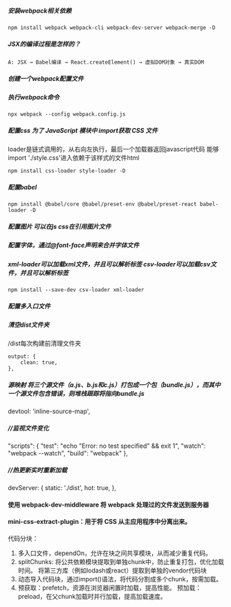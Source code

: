 #####  安装webpack相关依赖
```
npm install webpack webpack-cli webpack-dev-server webpack-merge -D
```
##### JSX的编译过程是怎样的？
```
A: JSX → Babel编译 → React.createElement() → 虚拟DOM对象 → 真实DOM
```

##### 创建一个webpack配置文件

##### 执行webpack命令
```
npx webpack --config webpack.config.js
```

##### 配置css 为了 JavaScript 模块中 import获取 CSS 文件
loader是链式调用的，从右向左执行，最后一个加载器返回javascript代码
能够import './style.css'进入依赖于该样式的文件html
 
```
npm install css-loader style-loader -D
```

##### 配置babel
```
npm install @babel/core @babel/preset-env @babel/preset-react babel-loader -D
```

##### 配置图片 可以在js css在引用图片文件

 
##### 配置字体，通过@font-face声明来合并字体文件

##### xml-loader可以加载xml文件，并且可以解析标签 csv-loader可以加载csv文件，并且可以解析标签
<!-- 加载的有用资源是数据，例如 JSON 文件、CSV、TSV 和 XML
要导入 CSV、TSV 和 XML，可以使用csv-loader和xml-loader -->
```
npm install --save-dev csv-loader xml-loader
```

##### 配置多入口文件
<!-- HtmlWebpackPlugin插件会自动生成html文件，并且会自动引入打包后的js文件 -->

##### 清空dist文件夹
/dist每次构建前清理文件夹
```
output: {
    clean: true,
},
```
##### 源映射 将三个源文件（a.js、b.js和c.js）打包成一个包（bundle.js），而其中一个源文件包含错误，则堆栈跟踪将指向bundle.js
  devtool: 'inline-source-map',

#####  //监视文件变化
  "scripts": {
    "test": "echo \"Error: no test specified\" && exit 1",
    "watch": "webpack --watch", 
    "build": "webpack"
  },

#####  //热更新实时重新加载
  devServer: {
    static: './dist',
    hot: true,
  },


  #### 使用 webpack-dev-middleware 将 webpack 处理过的文件发送到服务器

 #### mini-css-extract-plugin：用于将 CSS 从主应用程序中分离出来。
 代码分块：
1. 多入口文件，dependOn，允许在块之间共享模块，从而减少重复代码。
2. splitChunks:  将公共依赖模块提取到单独chunk中，防止重复打包，优化加载时间。
    将第三方库（例如lodash或react）提取到单独的vendor代码块
3. 动态导入代码块，通过import()语法，将代码分割成多个chunk，按需加载。
4. 预获取：prefetch，资源在浏览器闲置时加载，提高性能。
   预加载：preload，在父chunk加载时并行加载，提高加载速度。